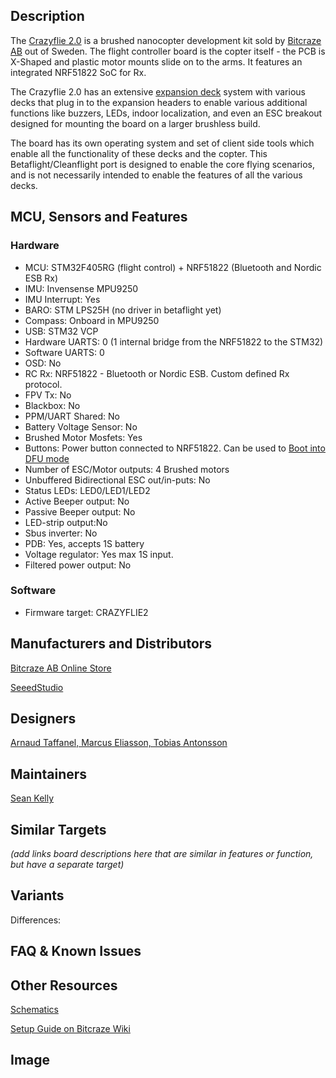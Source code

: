 ## Description

The [Crazyflie 2.0](https://www.bitcraze.io/crazyflie-2/) is a brushed nanocopter development kit sold by [Bitcraze AB](https://www.bitcraze.io/) out of Sweden. The flight controller board is the copter itself - the PCB is X-Shaped and plastic motor mounts slide on to the arms. It features an integrated NRF51822 SoC for Rx.

The Crazyflie 2.0 has an extensive [expansion deck](https://wiki.bitcraze.io/projects:crazyflie2:expansionboards:index) system with various decks that plug in to the expansion headers to enable various additional functions like buzzers, LEDs, indoor localization, and even an ESC breakout designed for mounting the board on a larger brushless build.

The board has its own operating system and set of client side tools which enable all the functionality of these decks and the copter. This Betaflight/Cleanflight port is designed to enable the core flying scenarios, and is not necessarily intended to enable the features of all the various decks.

## MCU, Sensors and Features

### Hardware

- MCU: STM32F405RG (flight control) + NRF51822 (Bluetooth and Nordic ESB Rx)
- IMU: Invensense MPU9250
- IMU Interrupt: Yes
- BARO: STM LPS25H (no driver in betaflight yet)
- Compass: Onboard in MPU9250
- USB: STM32 VCP
- Hardware UARTS: 0 (1 internal bridge from the NRF51822 to the STM32)
- Software UARTS: 0
- OSD: No
- RC Rx: NRF51822 - Bluetooth or Nordic ESB. Custom defined Rx protocol.
- FPV Tx: No
- Blackbox: No
- PPM/UART Shared: No
- Battery Voltage Sensor: No
- Brushed Motor Mosfets: Yes
- Buttons: Power button connected to NRF51822. Can be used to [Boot into DFU mode](https://wiki.bitcraze.io/projects:crazyflie2:development:dfu)
- Number of ESC/Motor outputs: 4 Brushed motors
- Unbuffered Bidirectional ESC out/in-puts: No
- Status LEDs: LED0/LED1/LED2
- Active Beeper output: No
- Passive Beeper output: No
- LED-strip output:No
- Sbus inverter: No
- PDB: Yes, accepts 1S battery
- Voltage regulator: Yes max 1S input.
- Filtered power output: No

### Software

- Firmware target: CRAZYFLIE2

## Manufacturers and Distributors

[Bitcraze AB Online Store](https://store.bitcraze.io/)

[SeeedStudio](https://www.seeedstudio.com/Crazyflie-2.0-p-2103.html)

## Designers

[Arnaud Taffanel, Marcus Eliasson, Tobias Antonsson](https://www.bitcraze.io/team/)

## Maintainers

[Sean Kelly](https://github.com/theseankelly)

## Similar Targets

_(add links board descriptions here that are similar in features or function, but have a separate target)_

## Variants

Differences:

## FAQ & Known Issues

## Other Resources

[Schematics](https://wiki.bitcraze.io/_media/projects:crazyflie2:hardware:crazyflie_2.0_rev.c_schematics.pdf)

[Setup Guide on Bitcraze Wiki](https://wiki.bitcraze.io/projects:crazyflie2:development:dfu)

## Image
